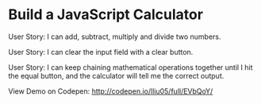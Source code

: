 # Build a JavaScript Calculator

User Story: I can add, subtract, multiply and divide two numbers.

User Story: I can clear the input field with a clear button.

User Story: I can keep chaining mathematical operations together until I hit the equal button, and the calculator will tell me the correct output.

View Demo on Codepen: http://codepen.io/lliu05/full/EVbQoY/
